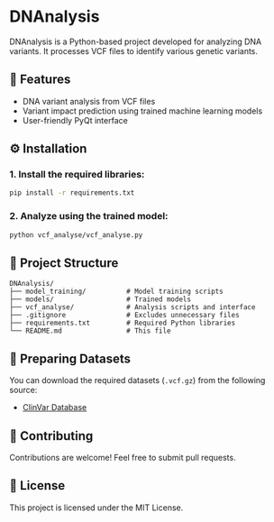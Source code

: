 # DNAnalysis

DNAnalysis is a Python-based project developed for analyzing DNA variants. It processes VCF files to identify various genetic variants.

## 🚀 Features
- DNA variant analysis from VCF files
- Variant impact prediction using trained machine learning models
- User-friendly PyQt interface

## ⚙️ Installation

### 1. Install the required libraries:
```bash
pip install -r requirements.txt
```

### 2. Analyze using the trained model:
```bash
python vcf_analyse/vcf_analyse.py
```


## 📂 Project Structure
```
DNAnalysis/
├── model_training/          # Model training scripts
├── models/                  # Trained models
├── vcf_analyse/             # Analysis scripts and interface
├── .gitignore               # Excludes unnecessary files
├── requirements.txt         # Required Python libraries
└── README.md                # This file
```

## 📌 Preparing Datasets
You can download the required datasets (`.vcf.gz`) from the following source:

- [ClinVar Database](https://www.ncbi.nlm.nih.gov/clinvar/)



## 🤝 Contributing
Contributions are welcome! Feel free to submit pull requests.

## 📄 License
This project is licensed under the MIT License.
